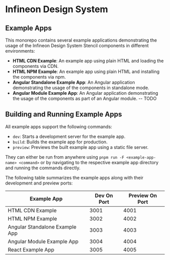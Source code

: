 # Infineon Design System

## Example Apps
This monorepo contains several example applications demonstrating the usage of the Infineon Design System Stencil components in different environments:
- **HTML CDN Example**: An example app using plain HTML and loading the components via CDN.
- **HTML NPM Example**: An example app using plain HTML and installing the components via npm.
- **Angular Standalone Example App**: An Angular application demonstrating the usage of the components in standalone mode.
- **Angular Module Example App**: An Angular application demonstrating the usage of the components as part of an Angular module.
-- TODO

## Building and Running Example Apps
All example apps support the following commands:
- `dev`: Starts a development server for the example app.
- `build`: Builds the example app for production.
- `preview`: Previews the built example app using a static file server.

They can either be run from anywhere using `pnpm run -F <example-app-name> <command>` or by navigating to the respective example app directory and running the commands directly.

The following table summarizes the example apps along with their development and preview ports:

| Example App                      | Dev On Port | Preview On Port |
|----------------------------------|-------------|-----------------|
| HTML CDN Example                 | 3001        | 4001            |
| HTML NPM Example                 | 3002        | 4002            |
| Angular Standalone Example App   | 3003        | 4003            |
| Angular Module Example App       | 3004        | 4004            |
| React Example App                | 3005        | 4005            |
